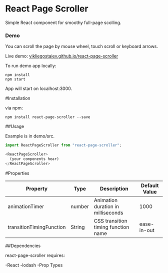 # React Page Scroller

Simple React component for smoothy full-page scolling.

### Demo

You can scroll the page by mouse wheel, touch scroll or keyboard arrows.

Live demo: [vikliegostaiev.github.io/react-page-scroller](https://vikliegostaiev.github.io/react-page-scroller/)

To run demo app locally:

```
npm install
npm start
```

App will start on localhost:3000.

#Installation

via npm:

```
npm install react-page-scroller --save
```

##Usage

Example is in demo/src.

```js
import ReactPageScroller from "react-page-scroller";

<ReactPageScroller>
  (your components hear)
</ReactPageScroller>
```
#Properties

|    Property    | Type |          Description          | Default Value |
| -------------  | ---- |          -----------          | ------- |
| animationTimer  | number | Animation duration in milliseconds | 1000 |
| transitionTimingFunction      | String | CSS transition timing function name | ease-in-out |

##Dependencies

react-page-scroller requires:

-React
-lodash
-Prop Types
